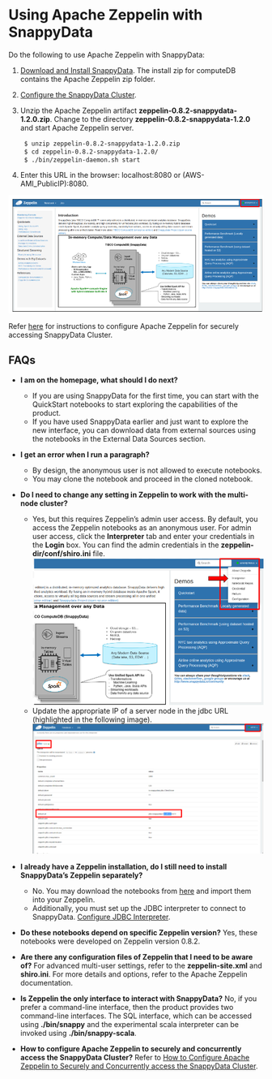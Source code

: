 <a id="howto-zeppelin"></a>
# Using Apache Zeppelin with SnappyData

Do the following to use Apache Zeppelin with SnappyData:

1.	[Download and Install SnappyData](/install/install_on_premise.md). The install zip for computeDB contains the Apache Zeppelin zip folder. 
2.	[Configure the SnappyData Cluster](/configuring_cluster/configuring_cluster.md).
3. Unzip the Apache Zeppelin artifact **zeppelin-0.8.2-snappydata-1.2.0.zip**. Change to the directory **zeppelin-0.8.2-snappydata-1.2.0** and start Apache Zeppelin server.

        $ unzip zeppelin-0.8.2-snappydata-1.2.0.zip
        $ cd zeppelin-0.8.2-snappydata-1.2.0/
		$ ./bin/zeppelin-daemon.sh start

5.	Enter this URL in the browser: localhost:8080 or (AWS-AMI_PublicIP):8080.

![homepage](../Images/zeppelin.png)

Refer [here](concurrent_apache_zeppelin_access_to_secure_snappydata.md) for instructions to configure Apache Zeppelin for securely accessing SnappyData Cluster.

## FAQs

*	**I am on the homepage, what should I do next?**
	*	If you are using SnappyData for the first time, you can start with the QuickStart notebooks to start exploring the capabilities of the product. 
	*	If you have used SnappyData earlier and just want to explore the new interface, you can download data from external sources using the notebooks in the External Data Sources section.

*	**I get an error when I run a paragraph?**
	*	By design, the anonymous user is not allowed to execute notebooks.
	*	You may clone the notebook and proceed in the cloned notebook.

*	**Do I need to change any setting in Zeppelin to work with the multi-node cluster?**
	*	Yes, but this requires Zeppelin’s admin user access. By default, you access the Zeppelin notebooks as an anonymous user. For admin user access, click the **Interpreter** tab and enter your credentials in the **Login** box. You can find the admin credentials in the **zeppelin-dir/conf/shiro.ini** file.
	![homepage](../Images/zeppelin_3.png)
	*	Update the appropriate IP of a server node in the jdbc URL (highlighted in the following image).
	![homepage](../Images/zeppelin_2.png)

*	**I already have a Zeppelin installation, do I still need to install SnappyData’s Zeppelin separately?**
	*	No. You may download the notebooks from [here](https://github.com/TIBCOSoftware/zeppelin-interpreter/tree/master/examples/notebook) and import them into your Zeppelin.
	*	Additionally, you must set up the JDBC interpreter to connect to SnappyData. [Configure JDBC Interpreter](concurrent_apache_zeppelin_access_to_secure_snappydata.md#configinterpreter).

*	**Do these notebooks depend on specific Zeppelin version?**
	Yes, these notebooks were developed on Zeppelin version 0.8.2.

*	**Are there any configuration files of Zeppelin that I need to be aware of?**
	For advanced multi-user settings, refer to the **zeppelin-site.xml** and **shiro.ini**. For more details and options,  refer to the Apache Zeppelin documentation.

*	**Is Zeppelin the only interface to interact with SnappyData?**
	No, if you prefer a command-line interface, then the product provides two command-line interfaces. The SQL interface, which can be accessed using **./bin/snappy** and the experimental scala interpreter can be invoked using **./bin/snappy-scala**. 

*	**How to configure Apache Zeppelin to securely and concurrently access the SnappyData Cluster?**
	Refer to [How to Configure Apache Zeppelin to Securely and Concurrently access the SnappyData Cluster](concurrent_apache_zeppelin_access_to_secure_snappydata.md).

<!--- 
## Step 1: Download, Install and Configure SnappyData
1. [Download and Install SnappyData](../install/install_on_premise.md#download-snappydata) </br>
 The table below lists the version of the SnappyData Zeppelin Interpreter and Apache Zeppelin Installer for the supported SnappyData Releases.

    | SnappyData Zeppelin Interpreter | Apache Zeppelin Binary Package | SnappyData Release|
	|--------|--------|--------|
    |[Version 0.7.3.6](https://github.com/TIBCOSoftware/zeppelin-interpreter/releases/tag/v0.7.3.6) |[Version 0.7.3](http://archive.apache.org/dist/zeppelin/zeppelin-0.7.3/zeppelin-0.7.3-bin-netinst.tgz) |[Release 1.2.0](https://edelivery.tibco.com)|

2. [Configure the SnappyData Cluster](../configuring_cluster/configuring_cluster.md).

3. In [lead node configuration](../configuring_cluster/configuring_cluster.md#configuring-leads) set the following properties:

	- Enable the SnappyData Zeppelin interpreter by adding `-zeppelin.interpreter.enable=true` 

    - In the classpath option, define the location where the SnappyData Interpreter is downloaded by adding</br>
    `-classpath=/<download_location>/snappydata-zeppelin-<version_number>.jar`

    - In the **conf/spark-env.sh** file, set the `SPARK_PUBLIC_DNS` property to the public DNS name of the lead node. This enables the Member Logs to be displayed correctly to users accessing the [SnappyData Monitoring Console](../monitoring/monitoring.md) from outside the network.

4. [Start the SnappyData cluster](start_snappy_cluster.md).

5. Extract the contents of the Zeppelin binary package. </br> 

6. Install the SnappyData Zeppelin interpreter in Apache Zeppelin by executing the following command from Zeppelin's bin directory: </br>

        ./install-interpreter.sh --name snappydata --artifact io.snappydata:snappydata-zeppelin:<interpreter_version_number> 

    Zeppelin interpreter allows the SnappyData interpreter to be plugged into Zeppelin using which, you can run queries.

7. Rename the **zeppelin-site.xml.template** file (located in zeppelin-<_version_number_>-bin-all/conf directory) to **zeppelin-site.xml**.

8. Edit the **zeppelin-site.xml** file: 

    In the `zeppelin.interpreters` property, add the following interpreter class names: `org.apache.zeppelin.interpreter.SnappyDataZeppelinInterpreter,org.apache.zeppelin.interpreter.SnappyDataSqlZeppelinInterpreter`

9. Download the predefined SnappyData notebooks [notebook.tar.gz](https://github.com/TIBCOSoftware/zeppelin-interpreter/blob/notes/examples/notebook/notebook.tar.gz). </br> Extract and copy the contents of the notebook.tar.gz  compressed file to the **notebook** folder in the Zeppelin installation on your local machine.

10. Start the Zeppelin daemon using the command: </br> `bin/zeppelin-daemon.sh start`

11. To ensure that the installation is successful, log into the Zeppelin UI (**http://localhost:8080**) from your web browser.

## Step 2: Configure Interpreter Settings

1. Log on to Zeppelin from your web browser and select **Interpreter** from the **Settings** option.

2. Click **Create** to add an interpreter.</br> ![Create](../Images/create_interpreter.png)	 

3. From the **Interpreter group** drop-down select **SnappyData**.
	 ![Configure Interpreter](../Images/snappydata_interpreter_properties.png)

	!!! Note
    	If **SnappyData** is not displayed in the **Interpreter group** drop-down list, try the following options, and then restart Zeppelin daemon: 

    	* Delete the **interpreter.json** file located in the **conf** directory (in the Zeppelin home directory).

    	* Delete the **zeppelin-spark_<_version_number_>.jar** file located in the **interpreter/SnappyData** directory (in the Zeppelin home directory).


4. Click the **Connect to existing process** option. The fields **Host** and **Port** are displayed.

5. Specify the host on which the SnappyData lead node is executing, and the SnappyData Zeppelin Port (Default is 3768).
	
	| Property | Default Values | Description |
	|--------|--------| -------- |
	|Host|localhost        |Specify host on which the SnappyData lead node is executing  |
	|Port        |3768        |Specify the Zeppelin server port  |
	
6. Configure the interpreter properties. </br>The table lists the properties required for SnappyData.

	| Property | Value | Description |
	|--------|--------| -------- |
	|default.url|jdbc:snappydata://localhost:1527/	| Specify the JDBC URL for SnappyData cluster in the format `jdbc:snappydata://<locator_hostname>:1527` |
	|default.driver|io.snappydata.jdbc.ClientDriver| Specify the JDBC driver for SnappyData|
	|snappydata.connection|localhost:1527| Specify the `host:clientPort` combination of the locator for the JDBC connection |
	|master|local[*]| Specify the URI of the spark master (only local/split mode) |
	|zeppelin.jdbc.concurrent.use|true| Specify the Zeppelin scheduler to be used. </br>Select **True** for Fair and **False** for FIFO | 

7. If required, edit other properties, and then click **Save** to apply your changes.</br>


!!! Note
	You can modify the default port number of the Zeppelin interpreter by setting the property:</br>
	`-zeppelin.interpreter.port=<port_number>` in [lead node configuration](../configuring_cluster/configuring_cluster.md#configuring-leads). 

## Additional Settings

1. Create a note and bind the interpreter by setting SnappyData as the default interpreter.</br> SnappyData Zeppelin Interpreter group consist of two interpreters. Click and drag *<_Interpreter_Name_>* to the top of the list to set it as the default interpreter.

	| Interpreter Name | Description |
	|--------|--------|
    | %snappydata.snappydata or </br> %snappydata.spark | This interpreter is used to write Scala code in the paragraph. SnappyContext is injected in this interpreter and can be accessed using variable **snc** |
    |%snappydata.sql | This interpreter is used to execute SQL queries on the SnappyData cluster. It also has features of executing approximate queries on the SnappyData cluster.|

2. Click **Save** to apply your changes.

<heading2> Known Issue</heading2>

If you are using SnappyData Zeppelin Interpreter 0.7.1 and Zeppelin Installer 0.7 with SnappyData or future releases, the approximate result does not work on the sample table, when you execute a paragraph with the `%sql show-instant-results-first` directive.

--->
